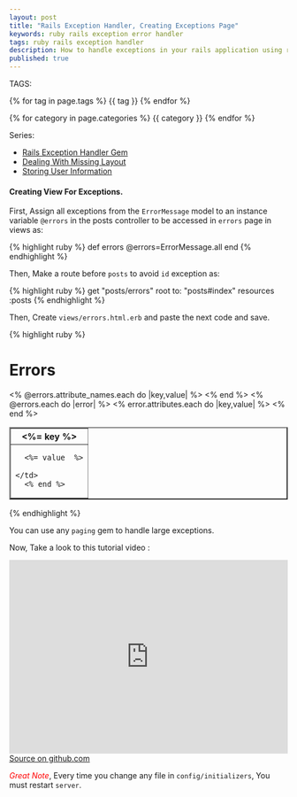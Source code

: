 ```yaml
---
layout: post
title: "Rails Exception Handler, Creating Exceptions Page"
keywords: ruby rails exception error handler
tags: ruby rails exception handler
description: How to handle exceptions in your rails application using rails exception handler gem, step by step tutorial guide.
published: true
---
```


TAGS:
   
   {% for tag in page.tags %} {{ tag }} {% endfor %}

   {% for category in page.categories %} {{ category }} {% endfor %}

 Series:

 <ul>
   <li><a href="/2016/04/22/Rails_Exception_Handler_complete_example_part1.html">Rails Exception Handler Gem</a></li>
   <li><a href="/2016/04/22/Rails_Exception_Handler_complete_example_part2.html">Dealing With Missing Layout</a></li>
   <li><a href="/2016/04/22/Rails_Exception_Handler_complete_example_part4.html">Storing User Information</a></li>
 </ul>

<h4>Creating View For Exceptions.</h4>

First, Assign all exceptions from the `ErrorMessage` model to an instance variable `@errors` in the posts controller to be accessed in `errors` page in views as:

{% highlight ruby %}
def errors
    @errors=ErrorMessage.all
end
{% endhighlight %}

Then, Make a route before `posts` to avoid `id` exception as:

{% highlight ruby %}
get "posts/errors"
root to: "posts#index"
resources :posts
{% endhighlight %}

Then, Create `views/errors.html.erb` and paste the next code and save.

{% highlight ruby %}
<h1>Errors</h1>
<table border="2">
  <tr>
  <% @errors.attribute_names.each do |key,value| %>
    <th>
      <%= key %>
    </th>
  <% end %>
  </tr>
  <% @errors.each do |error| %>
  <tr>
  <% error.attributes.each do |key,value| %>
    <td>

      <%= value  %>

    </td>
      <% end %>
  </tr>
    <% end %>
</table>
{% endhighlight %}

You can use any `paging` gem to handle large exceptions.

Now, Take a look to this tutorial video :

<iframe width="100%" height="350" src="https://www.youtube.com/embed/JCVsqGa0WZk" frameborder="0" allowfullscreen></iframe>

<br>
<a target="_blank" href="https://github.com/mamdouh-abbas-farh/exception_handler" title="source on github">Source on github.com</a>

<i style="color:red;">Great Note</i>, Every time you change any file in `config/initializers`, You must restart `server`.
